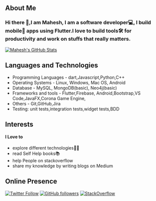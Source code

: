 ## About Me

### Hi there 👋,I am Mahesh, I am a software developer💻, I build mobile📱 apps using Flutter.I love to build tools🛠️ for productivity and work on stuffs that really matters.


<a href="https://github.com/maheshmnj/">
  <img align="center" src="https://github-readme-stats.vercel.app/api?username=maheshmnj&show_icons=true&line_height=27&count_private=true&title_color=ffffff&text_color=c9cacc&icon_color=2bbc8a&bg_color=1d1f21" alt="Mahesh's GitHub Stats" />
</a> 

## Languages and Technologies
- Programming Languages - dart,Javascript,Python,C++
- Operating Systems - Linux, Windows, Mac OS, Android
- Database - MySQL, MongoDB(basic), Neo4j(basic)
- Frameworks and tools - Flutter,Firebase, Android,Bootstrap,VS Code,JavaFX,Corona Game Engine,
- Others - Git,GitHub,Jira
- Testing: unit tests,integration tests,widget tests,BDD

## Interests

#### I Love to
- explore different technologies👨‍💻
- read Self Help books📚
- help People on stackoverflow
- share my knowledge by writing blogs on Medium

## Online Presence

[![Twitter Follow](https://img.shields.io/twitter/follow/maheshmnj?color=1DA1F2&label=Followers&logo=twitter&style=for-the-badge)](https://twitter.com/maheshmnj)
[![GitHub followers](https://img.shields.io/github/followers/maheshmnj?logo=GitHub&style=for-the-badge)](https://github.com/maheshmnj)
[![StackOverflow](https://img.shields.io/stackexchange/stackoverflow/r/8253662?order=desc&sort=reputation&site=stackoverflow?style=plastic)](https://stackoverflow.com/users/8253662/maheshmnj)

[1.2]: http://i.imgur.com/wWzX9uB.png (twitter icon without padding)
[2.2]: http://i.imgur.com/9I6NRUm.png (github icon without padding)
 

<!--
**maheshmnj/maheshmnj** is a ✨ _special_ ✨ repository because its `README.md` (this file) appears on your GitHub profile.

Here are some ideas to get you started:

- 🔭 I’m currently working on ...
- 🌱 I’m currently learning ReactJs
- 👯 I’m looking to collaborate on ...
- 🤔 I’m looking for help with ...
- 💬 Ask me about ...
- 📫 How to reach me: ...
- 😄 Pronouns: ...
- ⚡ Fun fact: ...
-->
